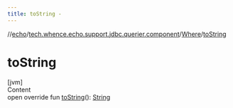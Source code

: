 ```yaml
---
title: toString -
---
```

//[echo](../../index.md)/[tech.whence.echo.support.jdbc.querier.component](../index.md)/[Where](index.md)/[toString](to-string.md)



# toString  
[jvm]  
Content  
open override fun [toString](to-string.md)(): [String](https://kotlinlang.org/api/latest/jvm/stdlib/kotlin/-string/index.html)  




